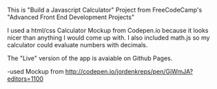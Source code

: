 This is "Build a Javascript Calculator" Project from FreeCodeCamp's "Advanced Front End Development Projects"

I used a html/css Calculator Mockup from Codepen.io because it looks nicer than anything I would come up with.  I also included math.js so my calculator could evaluate numbers with decimals.

The "Live" version of the app is avaiable on Github Pages.


-used Mockup from http://codepen.io/jordenkreps/pen/GjWmJA?editors=1100
